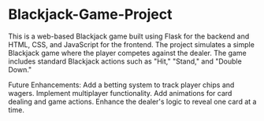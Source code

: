 # Blackjack-Game-Project
This is a web-based Blackjack game built using Flask for the backend and HTML, CSS, and JavaScript for the frontend. The project simulates a simple Blackjack game where the player competes against the dealer. The game includes standard Blackjack actions such as "Hit," "Stand," and "Double Down."

Future Enhancements:
    Add a betting system to track player chips and wagers.
    Implement multiplayer functionality.
    Add animations for card dealing and game actions.
    Enhance the dealer's logic to reveal one card at a time.
